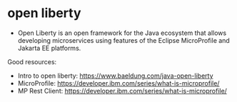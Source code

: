 # open liberty

- Open Liberty is an open framework for the Java ecosystem that allows developing microservices using features of the Eclipse MicroProfile and Jakarta EE platforms.



Good resources:
- Intro to open liberty: https://www.baeldung.com/java-open-liberty 
- MicroProfile: https://developer.ibm.com/series/what-is-microprofile/
- MP Rest Client: https://developer.ibm.com/series/what-is-microprofile/
